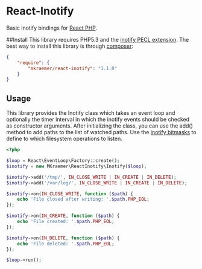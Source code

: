 # React-Inotify

Basic inotify bindings for [React PHP](https://github.com/reactphp).

##Install
This library requires PHP5.3 and the [inotify PECL extension](http://pecl.php.net/package/inotify).
The best way to install this library is through [composer](http://getcomposer.org):

```JSON
{
    "require": {
        "mkraemer/react-inotify": "1.1.0"
    }
}
```
## Usage

This library provides the Inotify class which takes an event loop and optionally the timer interval in which the inotify events should be checked as constructor arguments.
After initializing the class, you can use the add() method to add paths to the list of watched paths. Use the [inotify bitmasks](http://www.php.net/manual/en/inotify.constants.php) to define to which filesystem operations to listen.

```php
<?php

$loop = React\EventLoop\Factory::create();
$inotify = new MKraemer\ReactInotify\Inotify($loop);

$inotify->add('/tmp/', IN_CLOSE_WRITE | IN_CREATE | IN_DELETE);
$inotify->add('/var/log/', IN_CLOSE_WRITE | IN_CREATE | IN_DELETE);

$inotify->on(IN_CLOSE_WRITE, function ($path) {
    echo 'File closed after writing: '.$path.PHP_EOL;
});

$inotify->on(IN_CREATE, function ($path) {
    echo 'File created: '.$path.PHP_EOL;
});

$inotify->on(IN_DELETE, function ($path) {
    echo 'File deleted: '.$path.PHP_EOL;
});

$loop->run();

```
